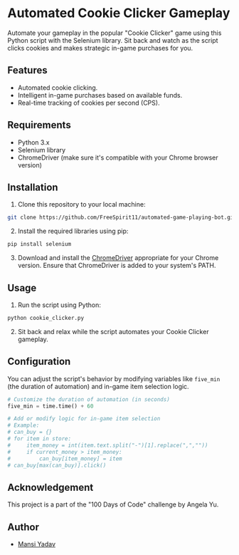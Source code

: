 # Automated Cookie Clicker Gameplay

Automate your gameplay in the popular "Cookie Clicker" game using this Python script with the Selenium library. Sit back and watch as the script clicks cookies and makes strategic in-game purchases for you.

## Features

- Automated cookie clicking.
- Intelligent in-game purchases based on available funds.
- Real-time tracking of cookies per second (CPS).

## Requirements

- Python 3.x
- Selenium library
- ChromeDriver (make sure it's compatible with your Chrome browser version)

## Installation

1. Clone this repository to your local machine:

```bash
git clone https://github.com/FreeSpirit11/automated-game-playing-bot.git
```

2. Install the required libraries using pip:

```bash
pip install selenium
```

3. Download and install the [ChromeDriver](https://chromedriver.chromium.org/downloads) appropriate for your Chrome version. Ensure that ChromeDriver is added to your system's PATH.

## Usage

1. Run the script using Python:

```bash
python cookie_clicker.py
```

2. Sit back and relax while the script automates your Cookie Clicker gameplay.

## Configuration

You can adjust the script's behavior by modifying variables like `five_min` (the duration of automation) and in-game item selection logic.

```python
# Customize the duration of automation (in seconds)
five_min = time.time() + 60

# Add or modify logic for in-game item selection
# Example:
# can_buy = {}
# for item in store:
#     item_money = int(item.text.split("-")[1].replace(",",""))
#     if current_money > item_money:
#         can_buy[item_money] = item
# can_buy[max(can_buy)].click()
```

## Acknowledgement

This project is a part of the "100 Days of Code" challenge by Angela Yu.

## Author
- [Mansi Yadav](https://github.com/FreeSpirit11/automated-game-playing-bot)

